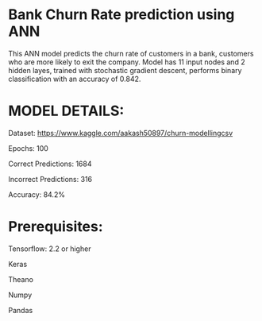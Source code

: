 # Bank Churn Rate prediction using ANN

This ANN model predicts the churn rate of customers in a bank, customers who are more likely to exit the company. Model has 11 input nodes and 2 hidden layes, trained with stochastic gradient descent, performs binary classification with an accuracy of 0.842. 

# MODEL DETAILS:

Dataset: https://www.kaggle.com/aakash50897/churn-modellingcsv

Epochs: 100

Correct Predictions: 1684

Incorrect Predictions: 316

Accuracy: 84.2%

# Prerequisites:

Tensorflow: 2.2 or higher

Keras

Theano

Numpy

Pandas

